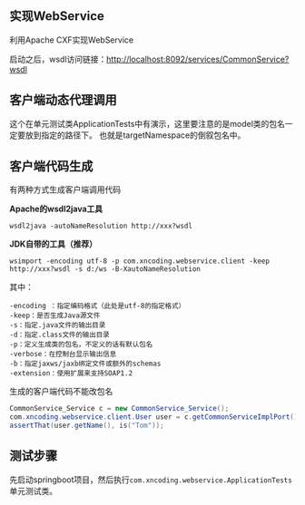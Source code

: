 ## 实现WebService

利用Apache CXF实现WebService

启动之后，wsdl访问链接：<http://localhost:8092/services/CommonService?wsdl>

## 客户端动态代理调用

这个在单元测试类ApplicationTests中有演示，这里要注意的是model类的包名一定要放到指定的路径下。
也就是targetNamespace的倒叙包名中。

## 客户端代码生成

有两种方式生成客户端调用代码

**Apache的wsdl2java工具**

```
wsdl2java -autoNameResolution http://xxx?wsdl
```

**JDK自带的工具（推荐）**

```
wsimport -encoding utf-8 -p com.xncoding.webservice.client -keep http://xxx?wsdl -s d:/ws -B-XautoNameResolution
```

其中：

```
-encoding ：指定编码格式（此处是utf-8的指定格式）
-keep：是否生成Java源文件
-s：指定.java文件的输出目录
-d：指定.class文件的输出目录
-p：定义生成类的包名，不定义的话有默认包名
-verbose：在控制台显示输出信息
-b：指定jaxws/jaxb绑定文件或额外的schemas
-extension：使用扩展来支持SOAP1.2
```

生成的客户端代码不能改包名

``` java
CommonService_Service c = new CommonService_Service();
com.xncoding.webservice.client.User user = c.getCommonServiceImplPort().getUser("Tom");
assertThat(user.getName(), is("Tom"));
```

## 测试步骤

先启动springboot项目，然后执行`com.xncoding.webservice.ApplicationTests`单元测试类。


